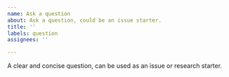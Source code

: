 ```yaml
---
name: Ask a question
about: Ask a question, could be an issue starter.
title: ''
labels: question
assignees: ''

---
```


A clear and concise question, can be used as an issue or research starter.
